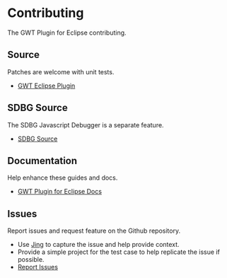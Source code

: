 # Contributing
The GWT Plugin for Eclipse contributing.


## Source
Patches are welcome with unit tests.

* [GWT Eclipse Plugin](https://github.com/gwt-eclipse-plugin/gwt-eclipse-plugin)

## SDBG Source
The SDBG Javascript Debugger is a separate feature. 

* [SDBG Source](https://github.com/sdbg/sdbg)

## Documentation 
Help enhance these guides and docs. 

* [GWT Plugin for Eclipse Docs](https://github.com/gwt-eclipse-plugin/gwt-plugin-documentation)

## Issues
Report issues and request feature on the Github repository.

* Use [Jing](https://www.techsmith.com/jing.html) to capture the issue and help provide context.
* Provide a simple project for the test case to help replicate the issue if possible.
* [Report Issues](https://github.com/gwt-eclipse-plugin/gwt-eclipse-plugin/issues)

